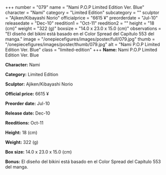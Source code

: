 +++
number = "079"
name = "Nami P.O.P Limited Edition Ver. Blue"
character = "Nami"
category = "Limited Edition"
subcategory = ""
sculptor = "Ajiken/Kibayashi Norio"
officialprice = "6615 ¥"
preorderdate = "Jul-10"
releasedate = "Dec-10"
reedition1 = "Oct-11"
reedition2 = ""
height = "18 (cm)"
weight = "322 (g)"
boxsize = "14.0 x 23.0 x 15.0 (cm)"
observations = "El diseño del bikini está basado en el Color Spread del Capítulo 553 del manga."
image = "/onepiecefigures/images/poster/full/079.jpg"
thumb = "/onepiecefigures/images/poster/thumb/079.jpg"
alt = "Nami P.O.P Limited Edition Ver. Blue"
class = "limited-edition"
+++
**Name:** Nami P.O.P Limited Edition Ver. Blue

**Character:** Nami

**Category:** Limited Edition 

**Sculptor:** Ajiken/Kibayashi Norio

**Official price:** 6615 ¥

**Preorder date:** Jul-10

**Release date:** Dec-10

**Reeditions:** Oct-11

**Height:** 18 (cm)

**Weight:** 322 (g)

**Box size:** 14.0 x 23.0 x 15.0 (cm)



**Bonus:** El diseño del bikini está basado en el Color Spread del Capítulo 553 del manga.
